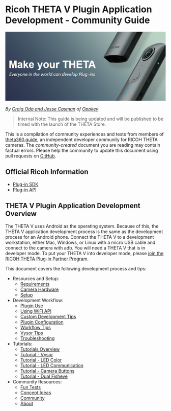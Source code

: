 # Ricoh THETA V Plugin Application Development - Community Guide

![Make Your THETA](img/product/front-image.png)

*By [Craig Oda and Jesse Casman](/about/) of [Oppkey](http://oppkey.com/)*

> Internal Note: This guide is being updated and will be published to be timed with the launch of the THETA Store.

This is a compilation of community experiences and tests from members of [theta360.guide](http://theta360.guide), an
independent developer community for RICOH THETA cameras.  The *community-created* document you are reading may contain factual errors. Please help the community to
update this document using pull requests on [GitHub](https://github.com/theta360developers/plugin-guide).

## Official Ricoh Information

- [Plug-in SDK](https://github.com/ricohapi/theta-plugin-sdk)
- [Plug-in API](https://api.ricoh/docs/theta-plugin/api/?utm_source=theta360guide)

## THETA V Plugin Application Development Overview

The THETA V uses Android as the operating system. Because of this, the THETA V application development process is the same as the development process for an Android phone. Connect the THETA V to a development workstation, either Mac, Windows, or Linux with a micro USB cable and connect to the camera with adb. You will need a THETA V
that is in developer mode. To put your THETA V into developer mode, please
[join the RICOH THETA Plug-in Partner Program](https://www8.webcas.net/db/pub/ricoh/thetaplugin/create/input).

This document covers the following development process and tips:

  - Resources and Setup:
    - [Requirements](/requirements/)
    - [Camera Hardware](/hardware/)
    - [Setup](setup)
  - Development Workflow:
    - [Plugin Use](/use/)
    - [Using WiFi API](/wifiapi/)
    - [Custom Development Tips](/customtips/)
    - [Plugin Configuration](/configuration/)
    - [Workflow Tips](/workflow/)
    - [Vysor Tips](/vysortips/)
    - [Troubleshooting](/troubleshoot/)
  - Tutorials:
    - [Tutorials Overview](/custom/)
    - [Tutorial - Vysor](/tutorialvysor/)
    - [Tutorial - LED Color](/tutorialcolor/)
    - [Tutorial - LED Communication](/tutorialcommunication/)
    - [Tutorial - Camera Buttons](/tutorialbutton/)
    - [Tutorial - Dual Fisheye](/fisheye/)
  - Community Resources:
    - [Fun Tests](/fun/)
    - [Concept Ideas](/concept/)
    - [Community](/community/)
    - [About](/about/)

